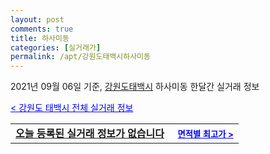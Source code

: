 ```yaml
---
layout: post
comments: true
title: 하사미동
categories: [실거래가]
permalink: /apt/강원도태백시하사미동
---
```


2021년 09월 06일 기준, <a href="/apt/강원도태백시">강원도태백시</a> 하사미동 한달간 실거래 정보

<a style="color: blue;" href="/apt/강원도태백시">< 강원도 태백시 전체 실거래 정보</a>
<!---- start ---->
<table>
  <tr>
    <td colspan="4" style="font-weight: bold;"><a href="/apt/강원도태백시하사미동{name_without_space}">오늘 등록된 실거래 정보가 없습니다</a> &nbsp;&nbsp;&nbsp; <a style="color: blue; font-size: smaller;" href="/apt/강원도태백시하사미동{name_without_space}">면적별 최고가 ></a></td>
  </tr>
    
</table>
<!---- end ---->
    